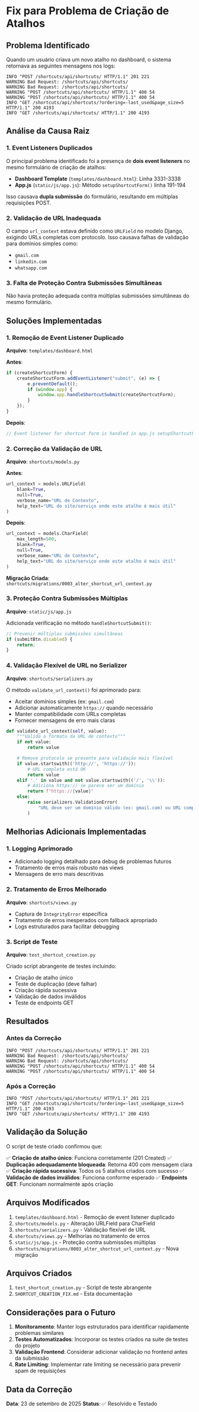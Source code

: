 # Fix para Problema de Criação de Atalhos

## Problema Identificado

Quando um usuário criava um novo atalho no dashboard, o sistema retornava as seguintes mensagens nos logs:

```
INFO "POST /shortcuts/api/shortcuts/ HTTP/1.1" 201 221
WARNING Bad Request: /shortcuts/api/shortcuts/
WARNING Bad Request: /shortcuts/api/shortcuts/
WARNING "POST /shortcuts/api/shortcuts/ HTTP/1.1" 400 54
WARNING "POST /shortcuts/api/shortcuts/ HTTP/1.1" 400 54
INFO "GET /shortcuts/api/shortcuts/?ordering=-last_used&page_size=5 HTTP/1.1" 200 4193
INFO "GET /shortcuts/api/shortcuts/ HTTP/1.1" 200 4193
```

## Análise da Causa Raiz

### 1. Event Listeners Duplicados
O principal problema identificado foi a presença de **dois event listeners** no mesmo formulário de criação de atalhos:

- **Dashboard Template** (`templates/dashboard.html`): Linha 3331-3338
- **App.js** (`static/js/app.js`): Método `setupShortcutForm()` linha 191-194

Isso causava **dupla submissão** do formulário, resultando em múltiplas requisições POST.

### 2. Validação de URL Inadequada
O campo `url_context` estava definido como `URLField` no modelo Django, exigindo URLs completas com protocolo. Isso causava falhas de validação para domínios simples como:
- `gmail.com`
- `linkedin.com` 
- `whatsapp.com`

### 3. Falta de Proteção Contra Submissões Simultâneas
Não havia proteção adequada contra múltiplas submissões simultâneas do mesmo formulário.

## Soluções Implementadas

### 1. Remoção de Event Listener Duplicado
**Arquivo**: `templates/dashboard.html`

**Antes**:
```javascript
if (createShortcutForm) {
    createShortcutForm.addEventListener("submit", (e) => {
        e.preventDefault();
        if (window.app) {
            window.app.handleShortcutSubmit(createShortcutForm);
        }
    });
}
```

**Depois**:
```javascript
// Event listener for shortcut form is handled in app.js setupShortcutForm()
```

### 2. Correção da Validação de URL
**Arquivo**: `shortcuts/models.py`

**Antes**:
```python
url_context = models.URLField(
    blank=True,
    null=True,
    verbose_name="URL de Contexto",
    help_text="URL do site/serviço onde este atalho é mais útil"
)
```

**Depois**:
```python
url_context = models.CharField(
    max_length=500,
    blank=True,
    null=True,
    verbose_name="URL de Contexto",
    help_text="URL do site/serviço onde este atalho é mais útil"
)
```

**Migração Criada**: `shortcuts/migrations/0003_alter_shortcut_url_context.py`

### 3. Proteção Contra Submissões Múltiplas
**Arquivo**: `static/js/app.js`

Adicionada verificação no método `handleShortcutSubmit()`:

```javascript
// Prevenir múltiplas submissões simultâneas
if (submitBtn.disabled) {
    return;
}
```

### 4. Validação Flexível de URL no Serializer
**Arquivo**: `shortcuts/serializers.py`

O método `validate_url_context()` foi aprimorado para:
- Aceitar domínios simples (ex: `gmail.com`)
- Adicionar automaticamente `https://` quando necessário
- Manter compatibilidade com URLs completas
- Fornecer mensagens de erro mais claras

```python
def validate_url_context(self, value):
    """Valida o formato da URL de contexto"""
    if not value:
        return value

    # Remove protocolo se presente para validação mais flexível
    if value.startswith(('http://', 'https://')):
        # URL completa está OK
        return value
    elif '.' in value and not value.startswith(('/', '\\')):
        # Adiciona https:// se parece ser um domínio
        return f"https://{value}"
    else:
        raise serializers.ValidationError(
            "URL deve ser um domínio válido (ex: gmail.com) ou URL completa"
        )
```

## Melhorias Adicionais Implementadas

### 1. Logging Aprimorado
- Adicionado logging detalhado para debug de problemas futuros
- Tratamento de erros mais robusto nas views
- Mensagens de erro mais descritivas

### 2. Tratamento de Erros Melhorado
**Arquivo**: `shortcuts/views.py`

- Captura de `IntegrityError` específica
- Tratamento de erros inesperados com fallback apropriado
- Logs estruturados para facilitar debugging

### 3. Script de Teste
**Arquivo**: `test_shortcut_creation.py`

Criado script abrangente de testes incluindo:
- Criação de atalho único
- Teste de duplicação (deve falhar)
- Criação rápida sucessiva
- Validação de dados inválidos
- Teste de endpoints GET

## Resultados

### Antes da Correção
```
INFO "POST /shortcuts/api/shortcuts/ HTTP/1.1" 201 221
WARNING Bad Request: /shortcuts/api/shortcuts/
WARNING Bad Request: /shortcuts/api/shortcuts/
WARNING "POST /shortcuts/api/shortcuts/ HTTP/1.1" 400 54
WARNING "POST /shortcuts/api/shortcuts/ HTTP/1.1" 400 54
```

### Após a Correção
```
INFO "POST /shortcuts/api/shortcuts/ HTTP/1.1" 201 221
INFO "GET /shortcuts/api/shortcuts/?ordering=-last_used&page_size=5 HTTP/1.1" 200 4193
INFO "GET /shortcuts/api/shortcuts/ HTTP/1.1" 200 4193
```

## Validação da Solução

O script de teste criado confirmou que:

✅ **Criação de atalho único**: Funciona corretamente (201 Created)
✅ **Duplicação adequadamente bloqueada**: Retorna 400 com mensagem clara
✅ **Criação rápida sucessiva**: Todos os 5 atalhos criados com sucesso
✅ **Validação de dados inválidos**: Funciona conforme esperado
✅ **Endpoints GET**: Funcionam normalmente após criação

## Arquivos Modificados

1. `templates/dashboard.html` - Remoção de event listener duplicado
2. `shortcuts/models.py` - Alteração URLField para CharField
3. `shortcuts/serializers.py` - Validação flexível de URL
4. `shortcuts/views.py` - Melhorias no tratamento de erros
5. `static/js/app.js` - Proteção contra submissões múltiplas
6. `shortcuts/migrations/0003_alter_shortcut_url_context.py` - Nova migração

## Arquivos Criados

1. `test_shortcut_creation.py` - Script de teste abrangente
2. `SHORTCUT_CREATION_FIX.md` - Esta documentação

## Considerações para o Futuro

1. **Monitoramento**: Manter logs estruturados para identificar rapidamente problemas similares
2. **Testes Automatizados**: Incorporar os testes criados na suite de testes do projeto
3. **Validação Frontend**: Considerar adicionar validação no frontend antes da submissão
4. **Rate Limiting**: Implementar rate limiting se necessário para prevenir spam de requisições

## Data da Correção

**Data**: 23 de setembro de 2025
**Status**: ✅ Resolvido e Testado